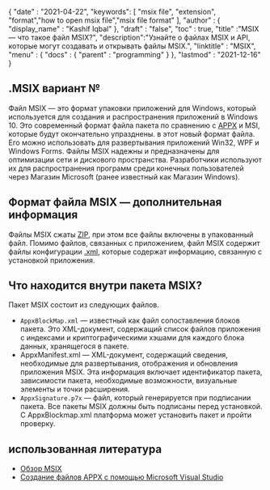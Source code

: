{
  "date" : "2021-04-22",
  "keywords": [ "msix file", "extension", "format","how to open msix file","msix file format" ],
  "author" : {
    "display_name" : "Kashif Iqbal"
},
  "draft" : "false",
  "toc" : true,
  "title" :"MSIX — что такое файл MSIX?",
  "description":"Узнайте о файлах MSIX и API, которые могут создавать и открывать файлы MSIX.",
  "linktitle" : "MSIX",
  "menu" : {
    "docs" : {
      "parent" : "programming"
}
},
  "lastmod" : "2021-12-16"
}

## .MSIX вариант №

Файл MSIX — это формат упаковки приложений для Windows, который используется для создания и распространения приложений в Windows 10. Это современный формат файла пакета по сравнению с [APPX](/ru/programming/appx/) и MSI, которые будут окончательно упразднены. в этот новый формат файла. Его можно использовать для развертывания приложений Win32, WPF и Windows Forms. Файлы MSIX надежны и предназначены для оптимизации сети и дискового пространства. Разработчики используют их для распространения программ среди конечных пользователей через Магазин Microsoft (ранее известный как Магазин Windows).

## Формат файла MSIX — дополнительная информация

Файлы MSIX сжаты [ZIP](/ru/compression/zip/), при этом все файлы включены в упакованный файл. Помимо файлов, связанных с приложением, файл MSIX содержит файлы конфигурации [.xml](/ru/web/xml/), которые содержат информацию, связанную с установкой приложения.

## Что находится внутри пакета MSIX?

Пакет MSIX состоит из следующих файлов.

* `AppxBlockMap.xml` — известный как файл сопоставления блоков пакета. Это XML-документ, содержащий список файлов приложения с индексами и криптографическими хэшами для каждого блока данных, хранящегося в пакете.
* AppxManifest.xml — XML-документ, содержащий сведения, необходимые для развертывания, отображения и обновления приложения MSIX. Эта информация включает идентификатор пакета, зависимости пакета, необходимые возможности, визуальные элементы и точки расширения.
* `AppxSignature.p7x` — файл, который генерируется при подписании пакета. Все пакеты MSIX должны быть подписаны перед установкой. С AppxBlockmap.xml платформа может установить пакет и пройти проверку.

## использованная литература

* [Обзор MSIX](https://learn.microsoft.com/en-us/windows/msix/overview)
* [Создание файлов APPX с помощью Microsoft Visual Studio](https://learn.microsoft.com/en-us/windows/msix/desktop/vs-package-overview)

